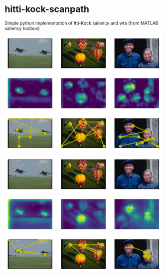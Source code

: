 # hitti-kock-scanpath
 Simple python implementation of Itti-Kock saliency and wta (from MATLAB saliency toolbox)

 ![Scanpaths using saliency defined by D.B. Walther](/imgs/1.png)

 ![Scanpaths using classic Itti-Koch saliency](/imgs/2.png)
